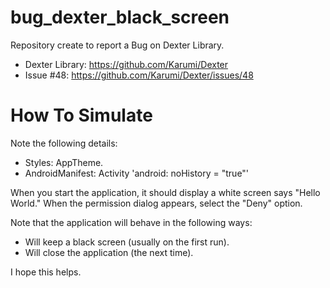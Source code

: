 # bug_dexter_black_screen
Repository create to report a Bug on Dexter Library.
- Dexter Library: https://github.com/Karumi/Dexter
- Issue #48: https://github.com/Karumi/Dexter/issues/48

# How To Simulate

Note the following details:
- Styles: AppTheme.
- AndroidManifest: Activity 'android: noHistory = "true"'

When you start the application, it should display a white screen says "Hello World."
When the permission dialog appears, select the "Deny" option.

Note that the application will behave in the following ways:
- Will keep a black screen (usually on the first run).
- Will close the application (the next time).

I hope this helps.
